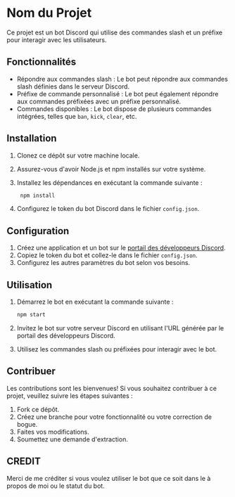 # Nom du Projet

Ce projet est un bot Discord qui utilise des commandes slash et un préfixe pour interagir avec les utilisateurs.

## Fonctionnalités

- Répondre aux commandes slash : Le bot peut répondre aux commandes slash définies dans le serveur Discord.
- Préfixe de commande personnalisé : Le bot peut également répondre aux commandes préfixées avec un préfixe personnalisé.
- Commandes disponibles : Le bot dispose de plusieurs commandes intégrées, telles que `ban`, `kick`, `clear`, etc.

## Installation

1. Clonez ce dépôt sur votre machine locale.
2. Assurez-vous d'avoir Node.js et npm installés sur votre système.
3. Installez les dépendances en exécutant la commande suivante :

   ```bash
    npm install
    ```

4. Configurez le token du bot Discord dans le fichier `config.json`.

## Configuration

1. Créez une application et un bot sur le [portail des développeurs Discord](https://discord.com/developers/applications).
2. Copiez le token du bot et collez-le dans le fichier `config.json`.
3. Configurez les autres paramètres du bot selon vos besoins.

## Utilisation

1. Démarrez le bot en exécutant la commande suivante :

    ```bash
    npm start
    ```
    

2. Invitez le bot sur votre serveur Discord en utilisant l'URL générée par le portail des développeurs Discord.
3. Utilisez les commandes slash ou préfixées pour interagir avec le bot.

## Contribuer

Les contributions sont les bienvenues! Si vous souhaitez contribuer à ce projet, veuillez suivre les étapes suivantes :

1. Fork ce dépôt.
2. Créez une branche pour votre fonctionnalité ou votre correction de bogue.
3. Faites vos modifications.
4. Soumettez une demande d'extraction.

## CREDIT
Merci de me créditer si vous voulez utiliser le bot que ce soit dans le à propos de moi ou le statut du bot.